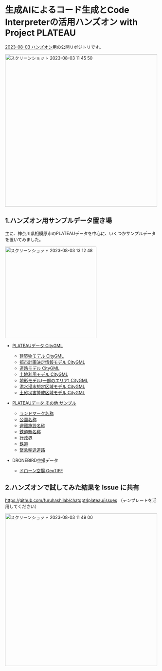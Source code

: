 # 生成AIによるコード生成とCode Interpreterの活用ハンズオン with Project PLATEAU

[2023-08-03 ハンズオン](https://connpass.com/event/290745/)用の公開リポジトリです。

<img width="500" alt="スクリーンショット 2023-08-03 11 45 50" src="https://github.com/furuhashilab/chatgpt4plateau/assets/416977/8fdf7fec-2bd8-4a7c-895e-86f7d1b89b4b">


## 1.ハンズオン用サンプルデータ置き場
主に、神奈川県相模原市のPLATEAUデータを中心に、いくつかサンプルデータを置いてみました。

[<img width="300" alt="スクリーンショット 2023-08-03 13 12 48" src="https://github.com/furuhashilab/chatgpt4plateau/assets/416977/c161d378-5069-4f6d-83fa-ac9f526da25f">](https://github.com/furuhashilab/chatgpt4plateau/blob/main/sampledata/14150_sagamihara-shi_2020_citygml_4_op/14150_indexmap_op.pdf)


 * [PLATEAUデータ CityGML]([https://github.com/furuhashilab/chatgpt4plateau/tree/main/sampledata/](https://github.com/furuhashilab/chatgpt4plateau/tree/main/sampledata/14150_sagamihara-shi_2020_citygml_4_op))
   - [建築物モデル CityGML](https://github.com/furuhashilab/chatgpt4plateau/tree/main/sampledata/14150_sagamihara-shi_2020_citygml_4_op/udx/bldg)
   - [都市計画決定情報モデル CityGML](https://github.com/furuhashilab/chatgpt4plateau/tree/main/sampledata/14150_sagamihara-shi_2020_citygml_4_op/udx/urf)
   - [道路モデル CityGML](https://github.com/furuhashilab/chatgpt4plateau/tree/main/sampledata/14150_sagamihara-shi_2020_citygml_4_op/udx/tran)
   - [土地利用モデル CityGML](https://github.com/furuhashilab/chatgpt4plateau/tree/main/sampledata/14150_sagamihara-shi_2020_citygml_4_op/udx/luse)
   - [地形モデル(一部のエリア) CityGML](https://github.com/furuhashilab/chatgpt4plateau/tree/main/sampledata/14150_sagamihara-shi_2020_citygml_4_op/udx/dem)
   - [洪水浸水想定区域モデル CityGML](https://github.com/furuhashilab/chatgpt4plateau/tree/main/sampledata/14150_sagamihara-shi_2020_citygml_4_op/udx/fld/pref)
   - [土砂災害警戒区域モデル CityGML]()

 * [PLATEAUデータ その他 サンプル]([https://github.com/furuhashilab/chatgpt4plateau/tree/main/sampledata/](https://github.com/furuhashilab/chatgpt4plateau/tree/main/sampledata/14150_sagamihara-shi_2020_other_1_op))
   - [ランドマーク名称](https://github.com/furuhashilab/chatgpt4plateau/blob/main/sampledata/14150_sagamihara-shi_2020_other_1_op/landmark.geojson)
   - [公園名称](https://github.com/furuhashilab/chatgpt4plateau/blob/main/sampledata/14150_sagamihara-shi_2020_other_1_op/park.geojson)
   - [避難施設名称](https://github.com/furuhashilab/chatgpt4plateau/blob/main/sampledata/14150_sagamihara-shi_2020_other_1_op/shelter.geojson)		
   - [鉄道駅名称](https://github.com/furuhashilab/chatgpt4plateau/blob/main/sampledata/14150_sagamihara-shi_2020_other_1_op/station.geojson)
   - [行政界](https://github.com/furuhashilab/chatgpt4plateau/blob/main/sampledata/14150_sagamihara-shi_2020_other_1_op/border.geojson)
   - [鉄道](https://github.com/furuhashilab/chatgpt4plateau/blob/main/sampledata/14150_sagamihara-shi_2020_other_1_op/railway.geojson)
   - [緊急輸送道路](https://github.com/furuhashilab/chatgpt4plateau/blob/main/sampledata/14150_sagamihara-shi_2020_other_1_op/emergency_route.geojson)		

 * DRONEBIRD空撮データ
   - [ドローン空撮 GeoTIFF](https://github.com/furuhashilab/chatgpt4plateau/tree/main/sampledata/dronebird/sagamigawa_takatabashi)


## 2.ハンズオンで試してみた結果を Issue に共有
https://github.com/furuhashilab/chatgpt4plateau/issues
（テンプレートを活用してください）

<img width="500" alt="スクリーンショット 2023-08-03 11 49 00" src="https://github.com/furuhashilab/chatgpt4plateau/assets/416977/1d8ecb31-c0df-456d-91c4-ca2736dc6ca8">
